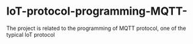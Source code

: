 # IoT-protocol-programming-MQTT-
The project is related to the programming of MQTT protocol, one of the typical IoT protocol
